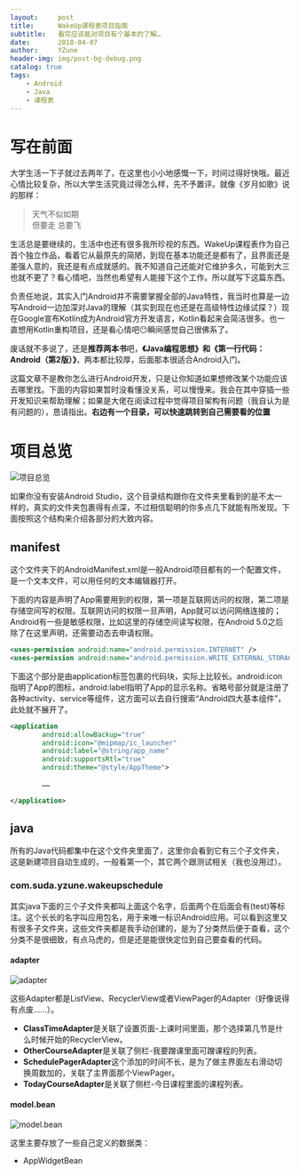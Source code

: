 ```yaml
---
layout:     post
title:      WakeUp课程表项目指南
subtitle:   看完应该能对项目有个基本的了解…
date:       2018-04-07
author:     YZune
header-img: img/post-bg-debug.png
catalog: true
tags:
    - Android
    - Java
    - 课程表
---
```

# 写在前面
大学生活一下子就过去两年了，在这里也小小地感慨一下，时间过得好快哦。最近心情比较复杂，所以大学生活究竟过得怎么样，先不予置评。就像《岁月如歌》说的那样：

> 天气不似如期  
> 但要走 总要飞  

生活总是要继续的，生活中也还有很多我所珍视的东西。WakeUp课程表作为自己首个独立作品，看着它从最原先的简陋，到现在基本功能还是都有了，且界面还是差强人意的，我还是有点成就感的。我不知道自己还能对它维护多久，可能到大三也就不更了？看心情吧，当然也希望有人能接下这个工作。所以就写下这篇东西。

负责任地说，其实入门Android并不需要掌握全部的Java特性，我当时也算是一边写Android一边加深对Java的理解（其实到现在也还是在高级特性边缘试探？）现在Google宣布Kotlin成为Android官方开发语言，Kotlin看起来会简洁很多。也一直想用Kotlin重构项目，还是看心情吧😶瞬间感觉自己很佛系了。

废话就不多说了，还是**推荐两本书**吧，**《Java编程思想》和《第一行代码：Android（第2版）》**，两本都比较厚，后面那本很适合Android入门。

这篇文章不是教你怎么进行Android开发，只是让你知道如果想修改某个功能应该去哪里找。下面的内容如果暂时没看懂没关系，可以慢慢来。我会在其中穿插一些开发知识来帮助理解；如果是大佬在阅读过程中觉得项目架构有问题（我自认为是有问题的），恳请指出。**右边有一个目录，可以快速跳转到自己需要看的位置**

# 项目总览
![项目总览](https://ws4.sinaimg.cn/large/006tNc79gy1fq4b0ek30vj30cq0kbq5a.jpg)

如果你没有安装Android Studio，这个目录结构跟你在文件夹里看到的是不太一样的，真实的文件夹包裹得有点深，不过相信聪明的你多点几下就能有所发现。下面按照这个结构来介绍各部分的大致内容。

## manifest
这个文件夹下的AndroidManifest.xml是一般Android项目都有的一个配置文件，是一个文本文件，可以用任何的文本编辑器打开。

下面的内容是声明了App需要用到的权限，第一项是互联网访问的权限，第二项是存储空间写的权限。互联网访问的权限一旦声明，App就可以访问网络连接的；Android有一些是敏感权限，比如这里的存储空间读写权限，在Android 5.0之后除了在这里声明，还需要动态去申请权限。

```xml
<uses-permission android:name="android.permission.INTERNET" />
<uses-permission android:name="android.permission.WRITE_EXTERNAL_STORAGE" />
```

下面这个部分是由application标签包裹的代码块，实际上比较长。android:icon指明了App的图标，android:label指明了App的显示名称。省略号部分就是注册了各种activity、service等组件，这方面可以去自行搜索“Android四大基本组件”，此处就不展开了。

```xml
<application
        android:allowBackup="true"
        android:icon="@mipmap/ic_launcher"
        android:label="@string/app_name"
        android:supportsRtl="true"
        android:theme="@style/AppTheme">
        
        ……
        
</application>
```

## java
所有的Java代码都集中在这个文件夹里面了，这里你会看到它有三个子文件夹，这是新建项目自动生成的，一般看第一个，其它两个跟测试相关（我也没用过）。

### com.suda.yzune.wakeupschedule

其实java下面的三个子文件夹都叫上面这个名字，后面两个在后面会有(test)等标注。这个长长的名字叫应用包名，用于来唯一标识Android应用。可以看到这里又有很多子文件夹，这些文件夹都是我手动创建的，是为了分类然后便于查看，这个分类不是很细致，有点马虎的，但是还是能很快定位到自己要查看的代码。

#### adapter

![adapter](https://ws1.sinaimg.cn/large/006tNc79gy1fq4buovspgj30b702q3yi.jpg)

这些Adapter都是ListView、RecyclerView或者ViewPager的Adapter（好像说得有点废……）。

- **ClassTimeAdapter**是关联了设置页面-上课时间里面，那个选择第几节是什么时候开始的RecyclerView。
- **OtherCourseAdapter**是关联了侧栏-我要蹭课里面可蹭课程的列表。
- **SchedulePagerAdapter**这个添加的时间不长，是为了做主界面左右滑动切换周数加的，关联了主界面那个ViewPager。
- **TodayCourseAdapter**是关联了侧栏-今日课程里面的课程列表。

#### model.bean

![model.bean](https://ws3.sinaimg.cn/large/006tNc79gy1fq4cbgyo6sj30bm0260so.jpg)

这里主要存放了一些自己定义的数据类：

- AppWidgetBean
